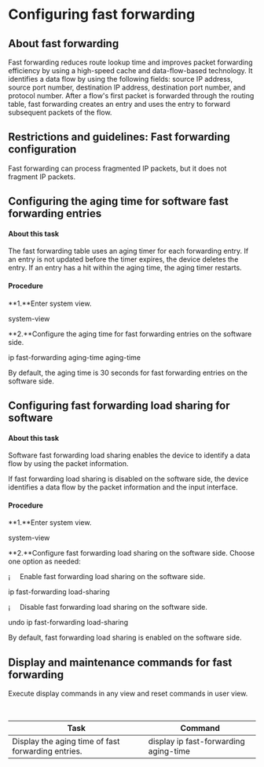 
# Configuring fast forwarding

## About fast forwarding

Fast forwarding reduces route lookup time
and improves packet forwarding efficiency by using a high-speed cache and
data-flow-based technology. It identifies a data flow by using the following
fields: source IP address, source port number, destination IP address,
destination port number, and protocol number. After a flow's first packet is
forwarded through the routing table, fast forwarding creates an entry and uses
the entry to forward subsequent packets of the flow.

## Restrictions and guidelines: Fast forwarding configuration

Fast forwarding can process fragmented IP
packets, but it does not fragment IP packets.

## Configuring the aging time for software fast forwarding entries

#### About this task

The fast forwarding table uses an aging
timer for each forwarding entry. If an entry is not updated before the timer
expires, the device deletes the entry. If an entry has a hit within the aging
time, the aging timer restarts.

#### Procedure

**1\.**Enter system view.

system-view

**2\.**Configure the aging time for fast forwarding
entries on the software side.

ip fast-forwarding aging-time aging-time

By default, the aging time is 30 seconds for
fast forwarding entries on the software side.

## Configuring fast forwarding load sharing for software

#### About this task

Software fast forwarding load sharing
enables the device to identify a data flow by using the packet information.

If fast forwarding load sharing is disabled
on the software side, the device identifies a data flow by the packet information
and the input interface.

#### Procedure

**1\.**Enter system view.

system-view

**2\.**Configure fast forwarding load sharing on
the software side. Choose one option as needed:

¡     Enable
fast forwarding load sharing on the software side.

ip fast-forwarding load-sharing

¡     Disable
fast forwarding load sharing on the software side.

undo ip fast-forwarding load-sharing

By default, fast forwarding load sharing
is enabled on the software side.

## Display and maintenance commands for fast forwarding

Execute display commands
in any view and reset commands in user
view.

 

| Task | Command |
| --- | --- |
| Display the aging time of fast forwarding entries. | display ip fast-forwarding aging-time || Display fast forwarding entries. | display ip fast-forwarding cache \[ ip-address ] \[ slot slot-number ] || Display fast forwarding entries about fragmented packets. | display ip fast-forwarding fragcache \[ ip-address ] \[ slot slot-number ] || Clear the fast forwarding table. | reset ip fast-forwarding cache \[ slot slot-number ] |




 

